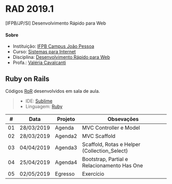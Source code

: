# **RAD 2019.1**
[IFPB/JP/SI] Desenvolvimento Rápido para Web

#### **Sobre**
- Instituição: [IFPB Campus João Pessoa](http://www.ifpb.edu.br/campi/campi/joao-pessoa)
- Curso: [Sistemas para Internet](http://estudante.ifpb.edu.br/cursos/39)
- Disciplina: [Desenvolvimento Rápido para Web](http://rails.valeriacavalcanti.com.br)
- Profa.: [Valéria Cavalcanti](http://valeria.eti.br)


## **Ruby on Rails**
Códigos [RoR](https://rubyonrails.org/) desenvolvidos em sala de aula.
> - IDE: [Sublime](https://developer.android.com/studio/index.html)
> - Linguagem: [Ruby](https://www.ruby-lang.org)


\# | Data | Projeto | Obsevações
--- | --- | --- | ---
01 | 28/03/2019 | Agenda | MVC Controller e Model
02 | 28/03/2019 | Agenda2 | MVC Scaffold
03 | 04/04/2019 | Agenda3 | Scaffold, Rotas e Helper (Collection_Select)
04 | 25/04/2019 | Agenda4 | Bootstrap, Partial e Relacionamento Has One
05 | 02/05/2019 | Egresso | Exercício
